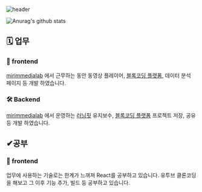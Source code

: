![header](https://capsule-render.vercel.app/api?type=rect&color=24292e&fontColor=ffffff&height=80&section=header&text=%ED%8C%8C%EC%9D%B4%ED%8C%85&fontSize=22)

![Anurag's github stats](https://github-readme-stats.vercel.app/api?username=JungTaeYoung&count_private=true&show_icons=true)


<h2>🗓 업무</h2>
<h3>🚀 frontend</h3>
<a href="https://mirimmedialab.co.kr">mirimmedialab</a> 에서 근무하는 동안 동영상 플레이어, <a href="http://www.codeb.co.kr/common/greeting.do">블록코딩 플랫폼</a>, 데이터 분석 페이지 등 개발 하였습니다.

<h3>🛠 Backend</h3>
<a href="https://mirimmedialab.co.kr">mirimmedialab</a> 에서 운영하는 <a href="https://www.learningfit.co.kr/main/index.jsp">러닝핏</a> 유지보수, <a href="http://www.codeb.co.kr/common/greeting.do">블록코딩 플랫폼</a> 프로젝트 저장, 공유 등 개발 하였습니다.

<h2>✔공부</h2>
<h3>🚀 frontend</h3>
업무에 사용하는 기술로는 한계가 느껴져 React를 공부하고 있습니다. 유투브 클론코딩을 해보고 그 이후 기능 추가, 빌드 등 공부하고 있습니다.
